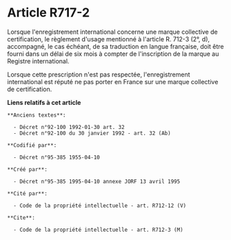 # Article R717-2

Lorsque l'enregistrement international concerne une marque collective de certification, le règlement d'usage mentionné à
l'article R. 712-3 (2°, d), accompagné, le cas échéant, de sa traduction en langue française, doit être fourni dans un délai
de six mois à compter de l'inscription de la marque au Registre international.

Lorsque cette prescription n'est pas respectée, l'enregistrement international est réputé ne pas porter en France sur une
marque collective de certification.

**Liens relatifs à cet article**

	**Anciens textes**:

	  - Décret n°92-100 1992-01-30 art. 32
	  - Décret n°92-100 du 30 janvier 1992 - art. 32 (Ab)

	**Codifié par**:

	  - Décret n°95-385 1955-04-10

	**Créé par**:

	  - Décret n°95-385 1995-04-10 annexe JORF 13 avril 1995

	**Cité par**:

	  - Code de la propriété intellectuelle - art. R712-12 (V)

	**Cite**:

	  - Code de la propriété intellectuelle - art. R712-3 (M)
